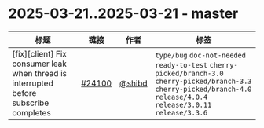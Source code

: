 # 2025-03-21..2025-03-21 - master
| 标题 | 链接 | 作者 | 标签 |
| - | :--: | :--: | - |
| [fix][client] Fix consumer leak when thread is interrupted before subscribe completes | [#24100](https://github.com/apache/pulsar/pull/24100) | [@shibd](https://github.com/shibd) | `type/bug` `doc-not-needed` `ready-to-test` `cherry-picked/branch-3.0` `cherry-picked/branch-3.3` `cherry-picked/branch-4.0` `release/4.0.4` `release/3.0.11` `release/3.3.6`  | 

